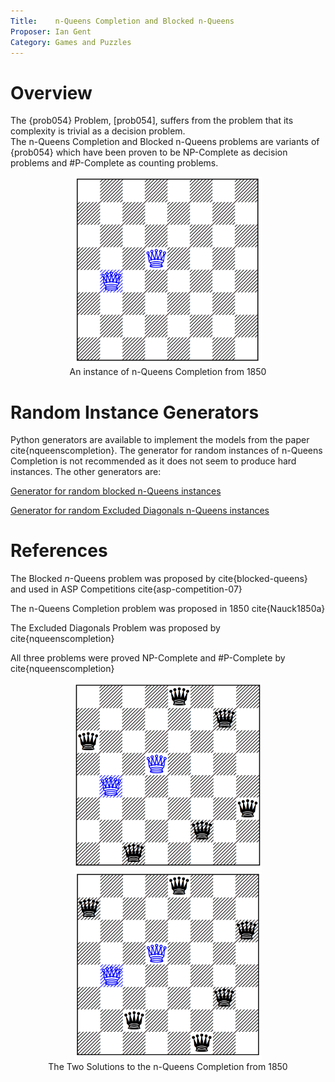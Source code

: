 ```yaml
---
Title:    n-Queens Completion and Blocked n-Queens
Proposer: Ian Gent
Category: Games and Puzzles
---
```


Overview
========

The {prob054} Problem, [prob054], suffers from the problem that its complexity is trivial as a decision problem.  
The n-Queens Completion and Blocked n-Queens problems are variants of {prob054} which have been proven to
be NP-Complete as decision problems and #P-Complete as counting problems.

<center>
<figure>
  <img src="assets/nqc1850.png" alt="An instance of n-Queens Completion" width="300" height="300">
  <figcaption>An instance of n-Queens Completion from 1850</figcaption>
</figure>
</center>

Random Instance Generators
==========================

Python generators are available to implement the models from the paper cite{nqueenscompletion}. 
The generator for random instances of n-Queens Completion is not recommended as it does not seem to produce hard instances. The other generators are: 

<a href="data/blocked-gen.py.html">Generator for random blocked n-Queens instances</a>

<a href="data/queens-diag-gen.py.html">Generator for random Excluded Diagonals n-Queens instances</a>




References
==========

The Blocked $n$-Queens problem was proposed by cite{blocked-queens} and used in ASP Competitions
cite{asp-competition-07}


The n-Queens Completion problem was proposed in 1850 cite{Nauck1850a}

The Excluded Diagonals Problem was proposed by cite{nqueenscompletion}

All three problems were proved NP-Complete and #P-Complete by cite{nqueenscompletion}

<center>
<figure>
  <img src="assets/nqc1850sol1.png" alt="An instance of n-Queens Completion" width="300" height="300">
  <img src="assets/nqc1850sol2.png" alt="An instance of n-Queens Completion" width="300" height="300">
  <figcaption>The Two Solutions to the n-Queens Completion from 1850</figcaption>
</figure>
</center>


